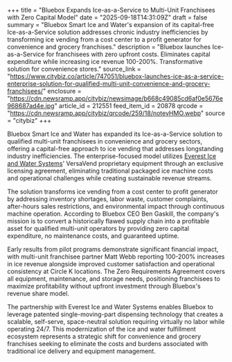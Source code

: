 +++
title = "Bluebox Expands Ice-as-a-Service to Multi-Unit Franchisees with Zero Capital Model"
date = "2025-09-18T14:31:09Z"
draft = false
summary = "Bluebox Smart Ice and Water's expansion of its capital-free Ice-as-a-Service solution addresses chronic industry inefficiencies by transforming ice vending from a cost center to a profit generator for convenience and grocery franchises."
description = "Bluebox launches Ice-as-a-Service for franchisees with zero upfront costs. Eliminates capital expenditure while increasing ice revenue 100-200%. Transformative solution for convenience stores."
source_link = "https://www.citybiz.co/article/747051/bluebox-launches-ice-as-a-service-enterprise-solution-for-qualified-multi-unit-convenience-and-grocery-franchisees/"
enclosure = "https://cdn.newsramp.app/citybiz/newsimage/b668c49085cd6af0e5676e968687ad4e.jpg"
article_id = 212551
feed_item_id = 20878
qrcode = "https://cdn.newsramp.app/citybiz/qrcode/259/18/notevHMO.webp"
source = "citybiz"
+++

<p>Bluebox Smart Ice and Water has expanded its Ice-as-a-Service solution to qualified multi-unit franchisees in convenience and grocery sectors, offering a capital-free approach to ice vending that addresses longstanding industry inefficiencies. The enterprise-focused model utilizes <a href="https://everesticeandwater.com" rel="nofollow" target="_blank">Everest Ice and Water Systems</a>' VersaVend proprietary equipment through an exclusive licensing agreement, eliminating traditional packaged ice machine costs and operational challenges while creating sustainable revenue streams.</p><p>The solution transforms ice vending from a cost center to profit generator by addressing inventory shortages, labor waste, customer complaints, after-hours sales restrictions, and environmental impact through continuous machine operation. According to Bluebox CEO Ben Gaskill, the company's mission is to convert a historically flawed supply chain into a profitable asset for qualified multi-unit operators by providing zero capital expenditure, no maintenance costs, and guaranteed uptime.</p><p>Early results from pilot programs demonstrate significant financial impact, with multi-unit franchisee partner Matt Webb reporting 100-200% increases in ice revenue alongside improved customer satisfaction and operational consistency at Circle K locations. The Zero Requirements Agreement covers all equipment, maintenance, and storage needs, positioning franchisees to maximize profitability without upfront investment through Bluebox's revenue share model.</p><p>The partnership with Everest Ice and Water Systems enables Bluebox to leverage patented single-moving-part dispensing technology that creates a scalable, self-serve, space-neutral solution requiring virtually no labor while operating 24/7. This modernization of the ice and water fulfillment ecosystem represents a strategic shift for convenience and grocery franchises seeking to eliminate the costs and burdens associated with traditional ice delivery and equipment management.</p>